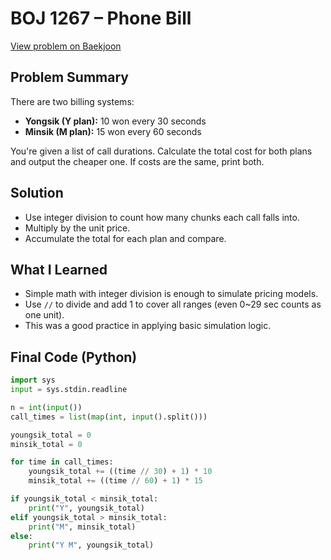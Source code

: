 # BOJ 1267 – Phone Bill

[View problem on Baekjoon](https://www.acmicpc.net/problem/1267)

## Problem Summary

There are two billing systems:
- **Yongsik (Y plan):** 10 won every 30 seconds
- **Minsik (M plan):** 15 won every 60 seconds

You're given a list of call durations. Calculate the total cost for both plans and output the cheaper one. If costs are the same, print both.

## Solution

- Use integer division to count how many chunks each call falls into.
- Multiply by the unit price.
- Accumulate the total for each plan and compare.

## What I Learned

- Simple math with integer division is enough to simulate pricing models.
- Use `//` to divide and add 1 to cover all ranges (even 0~29 sec counts as one unit).
- This was a good practice in applying basic simulation logic.

## Final Code (Python)

```python
import sys
input = sys.stdin.readline

n = int(input())
call_times = list(map(int, input().split()))

youngsik_total = 0
minsik_total = 0

for time in call_times:
    youngsik_total += ((time // 30) + 1) * 10
    minsik_total += ((time // 60) + 1) * 15

if youngsik_total < minsik_total:
    print("Y", youngsik_total)
elif youngsik_total > minsik_total:
    print("M", minsik_total)
else:
    print("Y M", youngsik_total)
